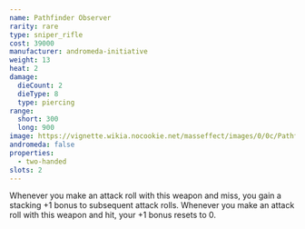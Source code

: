 ```yaml
---
name: Pathfinder Observer
rarity: rare
type: sniper_rifle
cost: 39000
manufacturer: andromeda-initiative
weight: 13
heat: 2
damage:
  dieCount: 2
  dieType: 8
  type: piercing
range:
  short: 300
  long: 900
image: https://vignette.wikia.nocookie.net/masseffect/images/0/0c/Pathfinder-Observer.png/revision/latest?cb=20180224230425
andromeda: false
properties:
  - two-handed
slots: 2
---
```

Whenever you make an attack roll with this weapon and miss, you gain a stacking +1 bonus to 
subsequent attack rolls. Whenever you make an attack roll with this weapon and hit, your +1 bonus 
resets to 0.